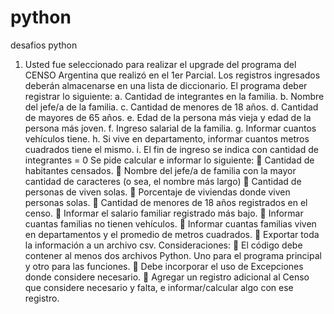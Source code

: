 # python
desafios python
1) Usted fue seleccionado para realizar el upgrade del programa del CENSO Argentina que realizó
en el 1er Parcial. Los registros ingresados deberán almacenarse en una lista de diccionario. El
programa deber registrar lo siguiente:
a. Cantidad de integrantes en la familia.
b. Nombre del jefe/a de la familia.
c. Cantidad de menores de 18 años.
d. Cantidad de mayores de 65 años.
e. Edad de la persona más vieja y edad de la persona más joven.
f. Ingreso salarial de la familia.
g. Informar cuantos vehículos tiene.
h. Si vive en departamento, informar cuantos metros cuadrados tiene el mismo.
i. El fin de ingreso se indica con cantidad de integrantes = 0
Se pide calcular e informar lo siguiente:
 Cantidad de habitantes censados.
 Nombre del jefe/a de familia con la mayor cantidad de caracteres (o sea, el nombre más
largo)
 Cantidad de personas de viven solas.
 Porcentaje de viviendas donde viven personas solas.
 Cantidad de menores de 18 años registrados en el censo.
 Informar el salario familiar registrado más bajo.
 Informar cuantas familias no tienen vehículos.
 Informar cuantas familias viven en departamentos y el promedio de metros cuadrados.
 Exportar toda la información a un archivo csv.
Consideraciones:
 El código debe contener al menos dos archivos Python. Uno para el programa principal y otro
para las funciones.
 Debe incorporar el uso de Excepciones donde considere necesario.
 Agregar un registro adicional al Censo que considere necesario y falta, e informar/calcular
algo con ese registro.
